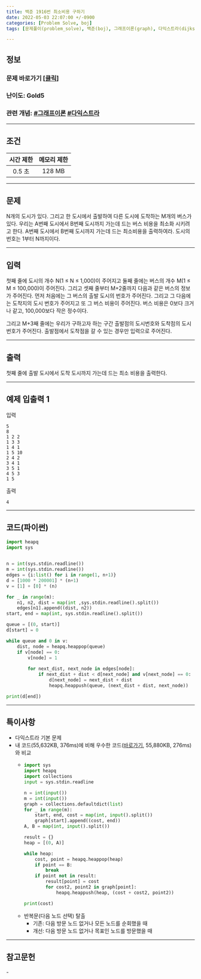 ```yaml
---
title: 백준 1916번 최소비용 구하기
date: 2022-05-03 22:07:00 +/-0900
categories: [Problem Solve, boj]
tags: [문제풀이(problem_solve), 백준(boj), 그래프이론(graph), 다익스트라(dijkstra)]

---
```

## 정보
### 문제 바로가기 [[클릭](https://www.acmicpc.net/problem/1916)]
### 난이도: Gold5
### 관련 개념: [#그래프이론](https://www.acmicpc.net/problemset?sort=ac_desc&algo=7) [#다익스트라](https://www.acmicpc.net/problemset?sort=ac_desc&algo=22)

---
## 조건

시간 제한|메모리 제한
:---:|:---:
0.5 초|128 MB

---
## 문제
N개의 도시가 있다. 그리고 한 도시에서 출발하여 다른 도시에 도착하는 M개의 버스가 있다. 우리는 A번째 도시에서 B번째 도시까지 가는데 드는 버스 비용을 최소화 시키려고 한다. A번째 도시에서 B번째 도시까지 가는데 드는 최소비용을 출력하여라. 도시의 번호는 1부터 N까지이다.

---
## 입력
첫째 줄에 도시의 개수 N(1 ≤ N ≤ 1,000)이 주어지고 둘째 줄에는 버스의 개수 M(1 ≤ M ≤ 100,000)이 주어진다. 그리고 셋째 줄부터 M+2줄까지 다음과 같은 버스의 정보가 주어진다. 먼저 처음에는 그 버스의 출발 도시의 번호가 주어진다. 그리고 그 다음에는 도착지의 도시 번호가 주어지고 또 그 버스 비용이 주어진다. 버스 비용은 0보다 크거나 같고, 100,000보다 작은 정수이다.

그리고 M+3째 줄에는 우리가 구하고자 하는 구간 출발점의 도시번호와 도착점의 도시번호가 주어진다. 출발점에서 도착점을 갈 수 있는 경우만 입력으로 주어진다.

---
## 출력
첫째 줄에 출발 도시에서 도착 도시까지 가는데 드는 최소 비용을 출력한다.

---
## 예제 입출력 1
입력
```
5
8
1 2 2
1 3 3
1 4 1
1 5 10
2 4 2
3 4 1
3 5 1
4 5 3
1 5
```

출력
```
4
```

---
## 코드(파이썬)
```python
import heapq
import sys

                
n = int(sys.stdin.readline())
m = int(sys.stdin.readline())
edges = {i:list() for i in range(1, n+1)}
d = [1000 * 200001] * (n+1)
v = [1] + [0] * (n)

for _ in range(m):
    n1, n2, dist = map(int ,sys.stdin.readline().split())
    edges[n1].append((dist, n2))
start, end = map(int, sys.stdin.readline().split())

queue = [(0, start)]
d[start] = 0

while queue and 0 in v:
    dist, node = heapq.heappop(queue)
    if v[node] == 0:
        v[node] = 1
    
        for next_dist, next_node in edges[node]:
            if next_dist + dist < d[next_node] and v[next_node] == 0:
                d[next_node] = next_dist + dist
                heapq.heappush(queue, (next_dist + dist, next_node))

print(d[end])

```

---
## 특이사항
- 다익스트라 기본 문제
- 내 코드(55,632KB, 376ms)에 비해 우수한 코드([바로가기](https://www.acmicpc.net/source/42475094), 55,880KB, 276ms)와 비교
  - ```python
    import sys
    import heapq
    import collections
    input = sys.stdin.readline

    n = int(input())
    m = int(input())
    graph = collections.defaultdict(list)
    for _ in range(m):
        start, end, cost = map(int, input().split())
        graph[start].append((cost, end))
    A, B = map(int, input().split())

    result = {}
    heap = [(0, A)]

    while heap:
        cost, point = heapq.heappop(heap)
        if point == B:
            break
        if point not in result:
            result[point] = cost
            for cost2, point2 in graph[point]:
                heapq.heappush(heap, (cost + cost2, point2))

    print(cost)
    ```
  - 반복문(다음 노드 선택) 탈출
    - 기존: 다음 방문 노드 없거나 모든 노드를 순회했을 때
    - 개선: 다음 방문 노드 없거나 목표인 노드를 방문했을 때

---
## 참고문헌
\-
 